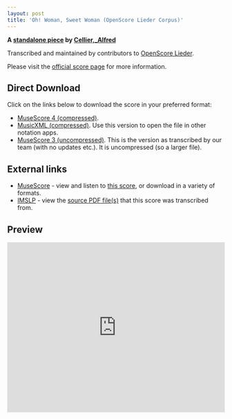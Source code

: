 ```yaml
---
layout: post
title: 'Oh! Woman, Sweet Woman (OpenScore Lieder Corpus)'
---
```


__A [standalone piece](https://fourscoreandmore.org/openscore/lieder/Cellier,_Alfred/_/) by [Cellier,_Alfred](https://fourscoreandmore.org/openscore/lieder/Cellier,_Alfred)__

Transcribed and maintained by contributors to [OpenScore Lieder].

Please visit the [official score page] for more information.

[official score page]: https://musescore.com/openscore-lieder-corpus/scores/6480111
[OpenScore Lieder]: https://musescore.com/openscore-lieder-corpus

## Direct Download

Click on the links below to download the score in your preferred format:
- [MuseScore 4 (compressed)](https://fourscoreandmore.org/openscore/lieder/Cellier,_Alfred/_/Oh%21_Woman,_Sweet_Woman.mscz).
- [MusicXML (compressed)](https://fourscoreandmore.org/openscore/lieder/Cellier,_Alfred/_/Oh%21_Woman,_Sweet_Woman.mxl). Use this version to open the file in other notation apps.
- [MuseScore 3 (uncompressed)](https://raw.githubusercontent.com/OpenScore/Lieder/refs/heads/main/scores/Cellier,_Alfred/_/Oh%21_Woman,_Sweet_Woman/lc6480111.mscx). This is the version as transcribed by our team (with no updates etc.). It is uncompressed (so a larger file).

## External links

- [MuseScore] - view and listen to [this score][MuseScore], or download in a variety of formats.
- [IMSLP] - view the [source PDF file(s)][IMSLP] that this score was transcribed from.

[MuseScore]: https://musescore.com/score/6480111
[IMSLP]: https://imslp.org/wiki/Special:ReverseLookup/180626

## Preview

<iframe width="100%" height="394" src="https://musescore.com/openscore-lieder-corpus/scores/6480111/embed" frameborder="0" allowfullscreen allow="autoplay; fullscreen"></iframe>
